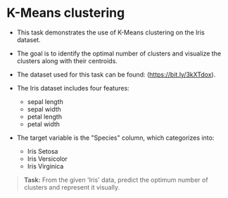# K-Means clustering
- This task demonstrates the use of K-Means clustering on the Iris dataset. 
- The goal is to identify the optimal number of clusters and visualize the clusters along with their centroids.
  
- The dataset used for this task can be found: (https://bit.ly/3kXTdox).
- The Iris dataset includes four features:
  * sepal length
  * sepal width
  * petal length
  * petal width
     
- The target variable is the "Species" column, which categorizes into:
  - Iris Setosa
  - Iris Versicolor
  - Iris Virginica

> **Task:** From the given 'Iris' data, predict the optimum number of clusters and represent it visually.
